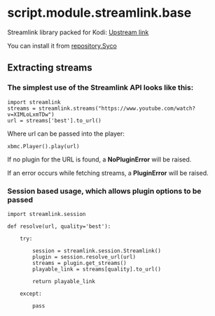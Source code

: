 # script.module.streamlink.base

Streamlink library packed for Kodi: [Upstream link](https://github.com/streamlink/streamlink)

You can install it from [repository.Syco](https://syco.github.io/Cool-Stuff/repo/)

## Extracting streams
### The simplest use of the Streamlink API looks like this:

    import streamlink
    streams = streamlink.streams("https://www.youtube.com/watch?v=XIMLoLxmTDw")
    url = streams['best'].to_url()

Where url can be passed into the player:

    xbmc.Player().play(url)


If no plugin for the URL is found, a **NoPluginError** will be raised.

If an error occurs while fetching streams, a **PluginError** will be raised.

### Session based usage, which allows plugin options to be passed

    import streamlink.session

    def resolve(url, quality='best'):

        try:

            session = streamlink.session.Streamlink()
            plugin = session.resolve_url(url)
            streams = plugin.get_streams()
            playable_link = streams[quality].to_url()

            return playable_link

        except:

            pass
